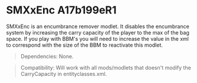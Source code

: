 # SMXxEnc A17b199eR1

SMXxEnc is an encumbrance remover modlet. It disables the encumbrance system by increasing the carry capacity of the player to the max of the bag space. If you play with BBM's you will need to increase the value in the xml to correspond with the size of the BBM to reactivate this modlet.

> Dependencies: None.

> Compatibility: Will work with all mods/modlets that doesn't modify the CarryCapacity in entityclasses.xml.

